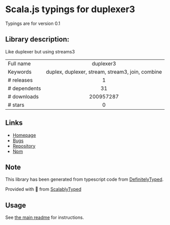 
# Scala.js typings for duplexer3

Typings are for version 0.1

## Library description:
Like duplexer but using streams3

|                    |                 |
| ------------------ | :-------------: |
| Full name          | duplexer3 |
| Keywords           | duplex, duplexer, stream, stream3, join, combine |
| # releases         | 1 |
| # dependents       | 31 |
| # downloads        | 200957287 |
| # stars            | 0 |

## Links
- [Homepage](https://github.com/floatdrop/duplexer3)
- [Bugs](https://github.com/floatdrop/duplexer3/issues)
- [Repository](https://github.com/floatdrop/duplexer3)
- [Npm](https://www.npmjs.com/package/duplexer3)
    


## Note
This library has been generated from typescript code from [DefinitelyTyped](https://definitelytyped.org).

Provided with :purple_heart: from [ScalablyTyped](https://github.com/oyvindberg/ScalablyTyped)

## Usage
See [the main readme](../../readme.md) for instructions.


